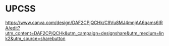 # UPCSS 
https://www.canva.com/design/DAF2CPjQCHk/C9Vu8MJ4mnjAA6qams6IRA/edit?utm_content=DAF2CPjQCHk&utm_campaign=designshare&utm_medium=link2&utm_source=sharebutton
